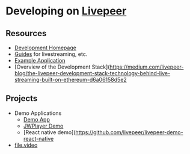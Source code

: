 # Developing on [Livepeer](https://livepeer.org/) 

## Resources 
- [Development Homepage](https://livepeer.com/) 
- [Guides](https://livepeer.com/docs/guides) for livestreaming, etc. 
- [Example Application](https://livepeer.com/docs/guides/application-development/example-app) 
- [Overview of the Development Stack](https://medium.com/livepeer-blog/the-livepeer-development-stack-technology-behind-live-streaming-built-on-ethereum-d6a06158d5e2 

## Projects
- Demo Applications 
  - [Demo App](https://github.com/livepeer/livepeer-demo-app)
  - [JWPlayer Demo](https://github.com/livepeer/livepeer-jwplayer-demo) 
  - [React native demo](https://github.com/livepeer/livepeer-demo-react-native 
- [file.video](https://github.com/livepeer/file-video) 
